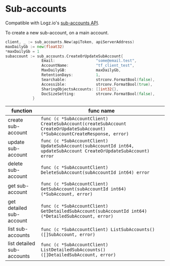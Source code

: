 # Sub-accounts

Compatible with Logz.io's [sub-accounts API](https://api-docs.logz.io/docs/logz/manage-time-based-log-accounts).

To create a new sub-account, on a main account.
```go
client, _ := sub_accounts.New(apiToken, apiServerAddress)
maxDailyGb := new(float32)
*maxDailyGb = 1
subaccount := sub_accounts.CreateOrUpdateSubAccount{
                Email:                  "some@email.test",
                AccountName:            "tf_client_test",
                MaxDailyGB:             maxDailyGb,
                RetentionDays:          1,
                Searchable:             strconv.FormatBool(false),
                Accessible:             strconv.FormatBool(true),
                SharingObjectsAccounts: []int32{},
                DocSizeSetting:         strconv.FormatBool(false),
            }
```

|function|func name|
|---|---|
|create sub-account|`func (c *SubAccountClient) CreateSubAccount(createSubAccount CreateOrUpdateSubAccount) (*SubAccountCreateResponse, error)`|
|update sub-account|`func (c *SubAccountClient) UpdateSubAccount(subAccountId int64, updateSubAccount CreateOrUpdateSubAccount) error`|
|delete sub-account|`func (c *SubAccountClient) DeleteSubAccount(subAccountId int64) error`|
|get sub-account|`func (c *SubAccountClient) GetSubAccount(subAccountId int64) (*SubAccount, error)`|
|get detailed sub-account|`func (c *SubAccountClient) GetDetailedSubAccount(subAccountId int64) (*DetailedSubAccount, error)`|
|list sub-accounts|`func (c *SubAccountClient) ListSubAccounts() ([]SubAccount, error)`|
|list detailed sub-accounts|`func (c *SubAccountClient) ListDetailedSubAccounts() ([]DetailedSubAccount, error)`|
